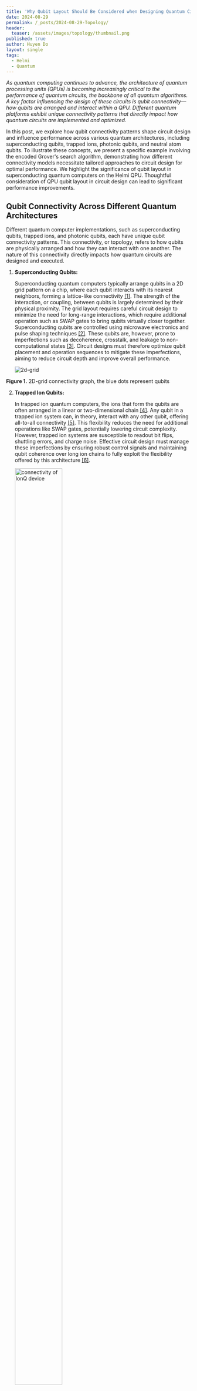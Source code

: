```yaml
---
title: 'Why Qubit Layout Should Be Considered when Designing Quantum Circuits'
date: 2024-08-29
permalink: /_posts/2024-08-29-Topology/
header:
  teaser: /assets/images/topology/thumbnail.png
published: true
author: Huyen Do
layout: single
tags:
  - Helmi
  - Quantum
---
```


*As quantum computing continues to advance, the architecture of quantum processing units (QPUs) is becoming increasingly critical to the performance of quantum circuits, the backbone of all quantum algorithms. A key factor influencing the design of these circuits is qubit connectivity—how qubits are arranged and interact within a QPU. Different quantum platforms exhibit unique connectivity patterns that directly impact how quantum circuits are implemented and optimized.*

In this post, we explore how qubit connectivity patterns shape circuit design and influence performance across various quantum architectures, including superconducting qubits, trapped ions, photonic qubits, and neutral atom qubits. To illustrate these concepts, we present a specific example involving the encoded Grover's search algorithm, demonstrating how different connectivity models necessitate tailored approaches to circuit design for optimal performance. We highlight the significance of qubit layout in superconducting quantum computers on the Helmi QPU. Thoughtful consideration of QPU qubit layout in circuit design can lead to significant performance improvements.

## Qubit Connectivity Across Different Quantum Architectures

Different quantum computer implementations, such as superconducting qubits, trapped ions, and photonic qubits, each have unique qubit connectivity patterns. This connectivity, or topology, refers to how qubits are physically arranged and how they can interact with one another. The nature of this connectivity directly impacts how quantum circuits are designed and executed.

1. **Superconducting Qubits:**

    Superconducting quantum computers typically arrange qubits in a 2D grid pattern on a chip, where each qubit interacts with its nearest neighbors, forming a lattice-like connectivity [[1]](#references). The strength of the interaction, or coupling, between qubits is largely determined by their physical proximity. The grid layout requires careful circuit design to minimize the need for long-range interactions, which require additional operation such as SWAP gates to bring qubits virtually closer together. Superconducting qubits are controlled using microwave electronics and pulse shaping techniques [[2]](#references). These qubits are, however, prone to imperfections such as decoherence, crosstalk, and leakage to non-computational states [[3]](#references). Circuit designs must therefore optimize qubit placement and operation sequences to mitigate these imperfections, aiming to reduce circuit depth and improve overall performance.

    <figure style="display: inline-block; text-align: left; margin: 0; padding: 0;">
        <img src="/assets/images/topology/grid.png" alt="2d-grid" stype="width: 70%">
    </figure>
**Figure 1.** 2D-grid connectivity graph, the blue dots represent qubits


2. **Trapped Ion Qubits:**

    In trapped ion quantum computers, the ions that form the qubits are often arranged in a linear or two-dimensional chain [[4]](#references). Any qubit in a trapped ion system can, in theory, interact with any other qubit, offering all-to-all connectivity [[5]](#references). This flexibility reduces the need for additional operations like SWAP gates, potentially lowering circuit complexity. However, trapped ion systems are susceptible to readout bit flips, shuttling errors, and charge noise. Effective circuit design must manage these imperfections by ensuring robust control signals and maintaining qubit coherence over long ion chains to fully exploit the flexibility offered by this architecture [[6]](#references).


    <figure style="display: inline-block; text-align: left; margin: 0; padding: 0;">
        <img src="/assets/images/topology/all-to-all.png" alt="connectivity of IonQ device" style="width: 80%;">
    </figure>
 **Figure 2.** All-to-all connectivity graph, the blue dots represent qubits   

3. **Photonic Qubits:**

    Photonic quantum computers use light particles, photons, as qubits. Unlike other qubit systems, photonic qubits are not confined to a fixed spatial arrangement. Instead, they are typically guided through optical circuits using waveguides or fibers. The connectivity in photonic systems is determined by the design of these optical paths and components, such as beam splitters, waveplates, and phase shifters, which direct and manipulate the photons. This brings the advantages of long-distance quantum communication with excellent coherence time, while challenges such as optical loss, stray photons, and static fabrication defects must be addressed [[7, 8, 9]](#references).

4. **Neutral Atom Qubits:**

    Neutral-atom quantum computers arrange individual atoms, their qubits, in 2D or 3D arrays, that can be dynamically reconfigured [[10]](#references). These atoms are typically manipulated and controlled using focused laser beams, known as optical tweezers, which trap and move the atoms to desired locations within the array. The interactions between qubits are controlled by adjusting the laser fields to induce interactions such as Rydberg states. This flexibility in control is advantageous for optimizing qubit interactions in real-time to meet specific circuit requirements. However, the neutral atom systems are prone to issues such as imperfect readout, qubit re-trapping, and shot-to-shot control variance from atomic motion [[11]](#references).

## Why Qubit Layout Matters in Superconducting Quantum Circuit Design

1. **Optimizing Gate Implementation:**

    The layout of a QPU directly affects how quantum gates, especially multi-qubit gates, are implemented. In superconducting quantum circuit, the qubit layout must be carefully planned to minimize the need for SWAP gates. SWAP gates, necessary for repositioning qubits to interact, increase the circuit depth and introduce additional sources of error. By optimizing the layout to align with the natural connectivity of the qubits,  the number of SWAP operations can be significantly reduced, thus improving the overall fidelity and efficiency of the quantum computation. Even in architectures with more flexible connectivity, such as trapped ions, optimizing the layout can reduce latency and improve gate execution times.

2. **Enhancing Scalability:**

    As quantum computers grow in size and complexity, maintaining efficient and scalable circuit designs becomes increasingly challenging. The qubit layout must support the scaling of the system without a corresponding increase in error rates or operational complexity.

3. **Supporting Quantum Error Correction:**

    Quantum error correction (QEC) is important for achieving fault tolerance in large-scale quantum computers. Effective QEC codes, such as the surface code which has a low error threshold, require specific qubit arrangements, typically a 2D grid with nearest interactions. This layout supports the implementation of stablizer measurement which is used for error detecting and correcting. Therefore, the physical qubit layout be designed to facilitate these measurements while minimizing the additional overhead like SWAP gates. Considering the qubit layout in the circuit design ensures the circuit is well-prepared to implement fault-tolerant operations. 

4. **Beyond Fault Tolerance: The Importance of Topology**

    While fault tolerance has been a major focus in the development of quantum circuits, it is equally important to consider the physical topology of qubits, especially given the current state of quantum technology. In today's Noisy Intermediate-Scale Quantum (NISQ) devices, with limited coherence times and non-negligible noise levels, optimization based on qubit topology can significantly improve circuit performance even before error correction is applied. By carefully designing the qubit topology, researchers can enhance the performance of quantum circuits, maximizing their capability before the implementation of full error correction. This consideration is not just about preparing for future fault-tolerant quantum computers but also about extracting the maximum potential from the quantum systems we have today.

## Experiment: Comparing Circuit Design with Different Layouts

This experiment explores the impact of qubit layout on the performance of two implementations of the encoded Grover's search algorithm. Although both circuits perform the same logical function, that is, they are mathematically equivalent, they differ in their encoding and decoding stages. This results in variations in the analysis stage to match the encoded outcome with the logical input. More details about how this encoded version of Grover's search is implemented can be found [here](https://fiqci.fi/_posts/2024-08-26-Grover-Error-Detecting/).

Encoded Version 1 (Figure 3) is based on the work by Pokharel and Lidar [[12]](#references), but employs a different encoding method that better matches the star-shape topology of Helmi, our 5-qubit QPU. The original circuit for a linear chain topology (Figure 4) is here marked as Encoded Version 2. Circuit 1, which considers the actual topology of the QPU used, eliminates the need for SWAP gates when running on Helmi.

<div style="text-align: center;">
    <figure style="display: inline-block; text-align: left; margin: 0; padding: 0;">
        <img src="/assets/images/topology/encode_v1.png" alt="encode_v1">
    </figure>
</div>
**Figure 3.** Circuit 1 encoded with a star-shaped layout.

<div style="text-align: center;">
    <figure style="display: inline-block; text-align: left; margin: 0; padding: 0;">
        <img src="/assets/images/topology/encode_v2.png" alt="encode_v2">
    </figure>
</div>
**Figure 4.** Circuit 2 encoded with a linear chain layout.

<div style="display: flex; justify-content: center; align-items: center; margin: 0; padding: 0;">
    <figure style="margin: 0 20px; text-align: center;">
        <img src="/assets/images/topology/star-shaped.png" alt="Star-shaped topology">
    </figure>
    <figure style="margin: 0 20px; text-align: center;">
        <img src="/assets/images/topology/linear-chain.png" alt="Linear-chain topology">
    </figure>
</div>

**Figure 5.** Different qubit layouts (a) Star-shaped topology; (b) Linear-chain topology.


Table 1 shows the marked states (inputs) for the Grover's search algorithm and their corresponding outputs for each version of the circuit. The marked state is the state that Grover's algorithm is designed to find, and the outputs shown are the correct measurement outcome on data qubits after running the algorithm.

**Table 1.** Oracle marked state with corresponding correct output for the two versions of encoding.
<head>
    <style>
        table {
            border-collapse: collapse;
            margin: 10px auto;
            text-align: center;
        }
        th, td {
            padding: 8px;
            border: 1px solid black;
        }
    </style>
</head>

<body>
    <table>
        <tr>
            <th colspan="2">Marked State (input)</th>
            <th>00</th>
            <th>01</th>
            <th>10</th>
            <th>11</th>
        </tr>
        <tr>
            <th rowspan="2">Output</th>
            <th>Version 1</th>
            <td>0000</td>
            <td>0011</td>
            <td>0101</td>
            <td>0110</td>
        </tr>
        <tr>
            <th>Version 2</th>
            <td>0000</td>
            <td>0010</td>
            <td>0111</td>
            <td>0101</td>
        </tr>
    </table>
</body>




### Experiment Result

When these circuits were run on our 5-qubit QPU, Circuit 1 outperformed Circuit 2, demonstrating greater efficiency due to the layout-optimized design. This experiment highlights how even the same logical circuit can yield different results depending on how well the physical qubit layout matches the hardware's connectivity. On average, Version 1 of the circuit performs 1.6 times better than Version 2, as seen in Figures 6 and 7.

<figure style="display: inline-block; text-align: left; margin: 0; padding: 0;">
    <img src="/assets/images/topology/heatmap.png" alt="Results of Grover's search on Helmi">
</figure>
**Figure 6.** Accuracy for Grover's search algorithm for different oracle marked state on Helmi QPU for both circuit version 1 (left) and version 2 (right).

<figure style="display: inline-block; text-align: left; margin: 0; padding: 0;">
    <img src="/assets/images/topology/bar_graph.png" alt="Results of Grover's search on Helmi">
</figure>
**Figure 7.** Performance comparison of Circuit 1 and Circuit 2 on Helmi QPU.

## Notebooks

The Jupyter Notebook with the codes used in this post can be found [here](https://github.com/CSCfi/Quantum/blob/main/Grover-Search-on-Helmi/2_version_of_encoding.ipynb). They can be executed directly on the FiQCI infrastructure.

## Conclusion

Qubit connectivity plays a crucial role in the performance and efficiency of quantum circuits across various quantum computing architectures. By carefully considering and optimizing qubit layout, especially in superconducting quantum computers like our Helmi QPU, we can significantly enhance the execution of quantum algorithms. The example of the encoded Grover's search algorithm demonstrates that tailored circuit design, aligned with the specific connectivity model of a QPU, is essential for achieving optimal performance. This demonstrates that thoughtful design can maximize the usability and effectiveness of today's quantum systems, even before we reach fault-tolerance.

Optimizing circuit design can be rather cumbersome. Tools and methods for automatizing the process are being developed, however. To mention a few, topology-aware optimization tools, such as the TopAs are being developed [[13]](#references), and reinforcement learning for improving the circuit transpiling process have been explored [[14]](#references).

## References

1. S. Richer and D. DiVincenzo, "Circuit design implementing longitudinal coupling: A scalable scheme for superconducting qubits," Phys. Rev. B, vol. 93, p. 134501, Apr. 2016. <https://journals.aps.org/prb/abstract/10.1103/PhysRevB.93.134501>

2. J. M. Gambetta, J. M. Chow, and M. Steffen, "Building logical qubits in a superconducting quantum computing system," npj Quantum Information, vol. 3, no. 1, Jan. 2017. <http://dx.doi.org/10.1038/s41534-016-0004-0>. DOI: 10.1038/s41534-016-0004-0

3. Y. Zhao et al., "Realization of an Error-Correcting Surface Code with Superconducting Qubits," Phys. Rev. Lett., vol. 129, p. 030501, Jul. 2022. <https://journals.aps.org/prl/abstract/10.1103/PhysRevLett.129.030501>

4. T. Strohm et al., "Ion-Based Quantum Computing Hardware: Performance and End-User Perspective," arXiv, 2024. <https://arxiv.org/abs/2405.11450>

5. Y. Wan et al., "Ion Transport and Reordering in a 2D Trap Array," Advanced Quantum Technologies, vol. 3, no. 11, May 2020. <http://dx.doi.org/10.1002/qute.202000028>. DOI: 10.1002/qute.202000028.

6. A. Bermudez et al., ""Assessing the Progress of Trapped-Ion Processors Towards Fault-Tolerant Quantum Computation," Physical Review X, vol. 7, no. 4, Dec. 2017. <http://dx.doi.org/10.1103/PhysRevX.7.041061>. DOI: 10.1103/physrevx.7.041061.

7. C. Vigliar et al., "Error-protected qubits in a silicon photonic chip," Nature Physics, vol. 17, no. 10, pp. 1137–1143, Sep. 2021. <http://dx.doi.org/10.1038/s41567-021-01333-w>. DOI: 10.1038/s41567-021-01333-w.

8. J. E. Bourassa and R. N. Alexander et al., "Blueprint for a Scalable Photonic Fault-Tolerant Quantum Computer," Quantum, vol. 5, p. 392, Feb. 2021. <http://dx.doi.org/10.22331/q-2021-02-04-392>. DOI: 10.22331/q-2021-02-04-392.

9. J. Mower, N. C. Harris, G. R. Steinbrecher, Y. Lahini, and D. Englund, "High-fidelity quantum state evolution in imperfect photonic integrated circuits," Phys. Rev. A, vol. 92, no. 3, p. 032322, Sep. 2015. <https://link.aps.org/doi/10.1103/PhysRevA.92.032322>. DOI: 10.1103/PhysRevA.92.032322.

10. L. Henriet et al., "Quantum computing with neutral atoms," Quantum, vol. 4, p. 327, Sep. 2020. <http://dx.doi.org/10.22331/q-2020-09-21-327>. DOI: 10.22331/q-2020-09-21-327.

11. A. Browaeys and T. Lahaye, "Many-body physics with individually controlled Rydberg atoms," Nature Physics, vol. 16, no. 2, pp. 132–142, Jan. 2020. [Online]. Available: <http://dx.doi.org/10.1038/s41567-019-0733-z>. DOI: 10.1038/s41567-019-0733-z.

12. B. Pokharel and D. A. Lidar, "Better-than-classical Grover search via quantum error detection and suppression," npj Quantum Inf., vol. 9, no. 1, Mar. 2023. <https://www.nature.com/articles/s41534-023-00794-6>

13. M. Weiden, J. Kalloor, J. Kubiatowicz, E. Younis, and C. Iancu, "Wide Quantum Circuit Optimization with Topology Aware Synthesis," arXiv preprint arXiv:2206.13645, 2022. <https://arxiv.org/abs/2206.13645>

14. D. Kremer, V. Villar, H. Paik, I. Duran, I. Faro, and J. Cruz-Benito, "Practical and Efficient Quantum Circuit Synthesis and Transpiling with Reinforcement Learning," arXiv preprint arXiv:2405.13196, 2024. <https://arxiv.org/abs/2405.13196>
